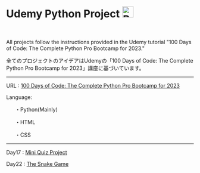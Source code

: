 <h1>Udemy Python Project <img src="https://upload.wikimedia.org/wikipedia/commons/thumb/c/c3/Python-logo-notext.svg/701px-Python-logo-notext.svg.png" alt="Python" width="30" height="30"></h1>

<br>

All projects follow the instructions provided in the Udemy tutorial "100 Days of Code: The Complete Python Pro Bootcamp for 2023."

全てのプロジェクトのアイデアはUdemyの「100 Days of Code: The Complete Python Pro Bootcamp for 2023」講座に基づいています。

<hr>

URL : <a href="https://www.udemy.com/course/100-days-of-code/">100 Days of Code: The Complete Python Pro Bootcamp for 2023</a>

Language:
<ul>・Python(Mainly)</ul>
<ul>・HTML</ul>
<ul>・CSS</ul>

<hr>

Day17 : <a href="https://github.com/DayDreamYGithub/Udemy-Python-Projects/tree/main/Day17-MiniQuizProject">Mini Quiz Project</a>

Day22 : <a href="https://github.com/DayDreamYGithub/Udemy-Python-Projects/tree/main/Day21-TheSnakeGame">The Snake Game</a>








